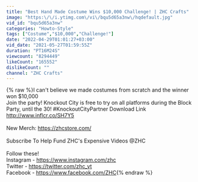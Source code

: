 ```yaml
---
title: "Best Hand Made Costume Wins $10,000 Challenge! | ZHC Crafts"
image: "https:\/\/i.ytimg.com\/vi\/bqu5d65a3nw\/hqdefault.jpg"
vid_id: "bqu5d65a3nw"
categories: "Howto-Style"
tags: ["Costume","$10,000","Challenge!"]
date: "2022-04-29T01:01:27+03:00"
vid_date: "2021-05-27T01:59:55Z"
duration: "PT16M24S"
viewcount: "8294449"
likeCount: "165552"
dislikeCount: ""
channel: "ZHC Crafts"
---
```

{% raw %}I can't believe we made costumes from scratch and the winner won $10,000<br />Join the party! Knockout City is free to try on all platforms during the Block Party, until the 30! #KnockoutCityPartner Download Link <a rel="nofollow" target="blank" href="http://www.inflcr.co/SH7Y5">http://www.inflcr.co/SH7Y5</a><br /><br />New Merch: <a rel="nofollow" target="blank" href="https://zhcstore.com/">https://zhcstore.com/</a><br /><br />Subscribe To Help Fund ZHC's Expensive Videos @ZHC <br /><br />Follow these!<br />Instagram - <a rel="nofollow" target="blank" href="https://www.instagram.com/zhc">https://www.instagram.com/zhc</a><br />Twitter - <a rel="nofollow" target="blank" href="https://twitter.com/zhc_yt">https://twitter.com/zhc_yt</a><br />Facebook - <a rel="nofollow" target="blank" href="https://www.facebook.com/ZHC">https://www.facebook.com/ZHC</a>{% endraw %}

